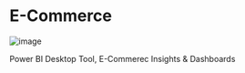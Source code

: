 # E-Commerce
![image](https://github.com/rganesh203/E-Commerce/assets/68594076/907954ee-c925-4c67-be3a-ff2ca791f1f1)

Power BI Desktop Tool, E-Commerec Insights &amp; Dashboards
